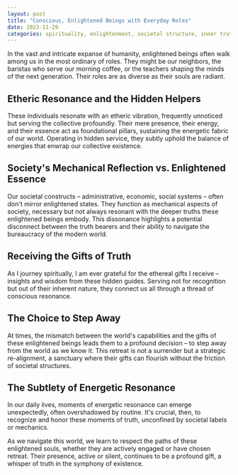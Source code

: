 ```yaml
---
layout: post
title: "Conscious, Enlightened Beings with Everyday Roles"
date: 2023-11-29
categories: spirituality, enlightenment, societal structure, inner truth
---
```


In the vast and intricate expanse of humanity, enlightened beings often walk among us in the most ordinary of roles. They might be our neighbors, the baristas who serve our morning coffee, or the teachers shaping the minds of the next generation. Their roles are as diverse as their souls are radiant.

## Etheric Resonance and the Hidden Helpers

These individuals resonate with an etheric vibration, frequently unnoticed but serving the collective profoundly. Their mere presence, their energy, and their essence act as foundational pillars, sustaining the energetic fabric of our world. Operating in hidden service, they subtly uphold the balance of energies that enwrap our collective existence.

## Society's Mechanical Reflection vs. Enlightened Essence

Our societal constructs – administrative, economic, social systems – often don't mirror enlightened states. They function as mechanical aspects of society, necessary but not always resonant with the deeper truths these enlightened beings embody. This dissonance highlights a potential disconnect between the truth bearers and their ability to navigate the bureaucracy of the modern world.

## Receiving the Gifts of Truth

As I journey spiritually, I am ever grateful for the ethereal gifts I receive – insights and wisdom from these hidden guides. Serving not for recognition but out of their inherent nature, they connect us all through a thread of conscious resonance.

## The Choice to Step Away

At times, the mismatch between the world's capabilities and the gifts of these enlightened beings leads them to a profound decision – to step away from the world as we know it. This retreat is not a surrender but a strategic re-alignment, a sanctuary where their gifts can flourish without the friction of societal structures.

## The Subtlety of Energetic Resonance

In our daily lives, moments of energetic resonance can emerge unexpectedly, often overshadowed by routine. It's crucial, then, to recognize and honor these moments of truth, unconfined by societal labels or mechanics.

As we navigate this world, we learn to respect the paths of these enlightened souls, whether they are actively engaged or have chosen retreat. Their presence, active or silent, continues to be a profound gift, a whisper of truth in the symphony of existence.
